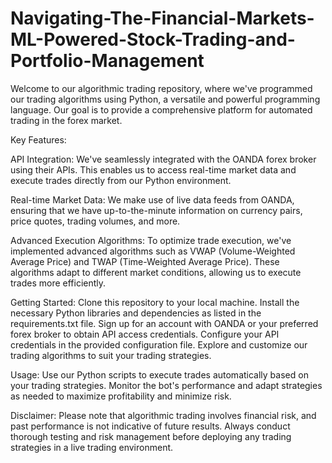 # Navigating-The-Financial-Markets-ML-Powered-Stock-Trading-and-Portfolio-Management
Welcome to our algorithmic trading repository, where we've programmed our trading algorithms using Python, a versatile and powerful programming language. Our goal is to provide a comprehensive platform for automated trading in the forex market.

Key Features:

API Integration: We've seamlessly integrated with the OANDA forex broker using their APIs. This enables us to access real-time market data and execute trades directly from our Python environment.

Real-time Market Data: We make use of live data feeds from OANDA, ensuring that we have up-to-the-minute information on currency pairs, price quotes, trading volumes, and more.

Advanced Execution Algorithms: To optimize trade execution, we've implemented advanced algorithms such as VWAP (Volume-Weighted Average Price) and TWAP (Time-Weighted Average Price). These algorithms adapt to different market conditions, allowing us to execute trades more efficiently.

Getting Started:
Clone this repository to your local machine.
Install the necessary Python libraries and dependencies as listed in the requirements.txt file.
Sign up for an account with OANDA or your preferred forex broker to obtain API access credentials.
Configure your API credentials in the provided configuration file.
Explore and customize our trading algorithms to suit your trading strategies.

Usage:
Use our Python scripts to execute trades automatically based on your trading strategies.
Monitor the bot's performance and adapt strategies as needed to maximize profitability and minimize risk.

Disclaimer:
Please note that algorithmic trading involves financial risk, and past performance is not indicative of future results. Always conduct thorough testing and risk management before deploying any trading strategies in a live trading environment.
